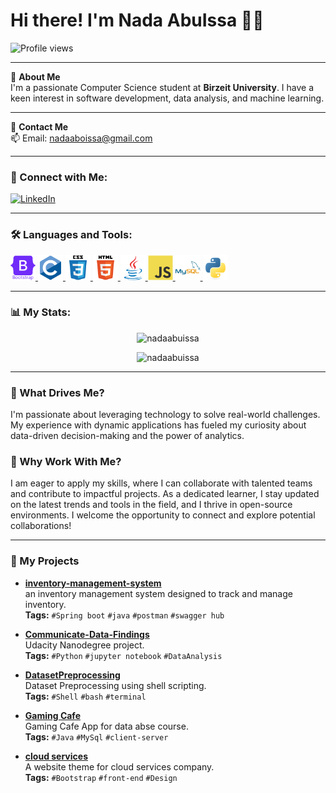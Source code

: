 #  Hi there! I'm Nada AbuIssa 👩‍💻

![Profile views](https://komarev.com/ghpvc/?username=nadaabuissa&label=Profile%20views&color=0e75b6&style=flat)

---

🌟 **About Me**  
I'm a passionate Computer Science student at **Birzeit University**. I have a keen interest in software development, data analysis, and machine learning.

---

💌 **Contact Me**  
📫 Email: [nadaaboissa@gmail.com](mailto:nadaaboissa@gmail.com)

---

### 🤝 Connect with Me:
[![LinkedIn](https://img.shields.io/badge/LinkedIn-0077B5?style=flat&logo=linkedin&logoColor=white)](https://www.linkedin.com/in/nada-abuissa-9507bb236/)

---

### 🛠️ Languages and Tools:
<p>
<a href="https://getbootstrap.com" target="_blank" rel="noreferrer"> <img src="https://raw.githubusercontent.com/devicons/devicon/master/icons/bootstrap/bootstrap-plain-wordmark.svg" alt="bootstrap" width="40" height="40"/> </a>
<a href="https://www.cprogramming.com/" target="_blank" rel="noreferrer"> <img src="https://raw.githubusercontent.com/devicons/devicon/master/icons/c/c-original.svg" alt="c" width="40" height="40"/> </a>
<a href="https://www.w3schools.com/css/" target="_blank" rel="noreferrer"> <img src="https://raw.githubusercontent.com/devicons/devicon/master/icons/css3/css3-original-wordmark.svg" alt="css3" width="40" height="40"/> </a>
<a href="https://www.w3.org/html/" target="_blank" rel="noreferrer"> <img src="https://raw.githubusercontent.com/devicons/devicon/master/icons/html5/html5-original-wordmark.svg" alt="html5" width="40" height="40"/> </a>
<a href="https://www.java.com" target="_blank" rel="noreferrer"> <img src="https://raw.githubusercontent.com/devicons/devicon/master/icons/java/java-original.svg" alt="java" width="40" height="40"/> </a>
<a href="https://developer.mozilla.org/en-US/docs/Web/JavaScript" target="_blank" rel="noreferrer"> <img src="https://raw.githubusercontent.com/devicons/devicon/master/icons/javascript/javascript-original.svg" alt="javascript" width="40" height="40"/> </a>
<a href="https://www.mysql.com/" target="_blank" rel="noreferrer"> <img src="https://raw.githubusercontent.com/devicons/devicon/master/icons/mysql/mysql-original-wordmark.svg" alt="mysql" width="40" height="40"/> </a>
<a href="https://www.python.org" target="_blank" rel="noreferrer"> <img src="https://raw.githubusercontent.com/devicons/devicon/master/icons/python/python-original.svg" alt="python" width="40" height="40"/> </a>
</p>

---

### 📊 My Stats:
<p align="center">
<img src="https://github-readme-stats.vercel.app/api?username=nadaabuissa&show_icons=true&theme=radical" alt="nadaabuissa" />
</p>

<p align="center">
<img src="https://github-readme-streak-stats.herokuapp.com/?user=nadaabuissa&theme=radical" alt="nadaabuissa" />
</p>

---

### 💖 What Drives Me?
I'm passionate about leveraging technology to solve real-world challenges. My experience with dynamic applications has fueled my curiosity about data-driven decision-making and the power of analytics.

### 🤗 Why Work With Me?
I am eager to apply my skills, where I can collaborate with talented teams and contribute to impactful projects. As a dedicated learner, I stay updated on the latest trends and tools in the field, and I thrive in open-source environments. I welcome the opportunity to connect and explore potential collaborations!

---
### 🌟 My Projects

- **[inventory-management-system](https://github.com/NadaAbuIssa/inventory-management-system)**  
  an inventory management system designed to track and manage inventory.  
  **Tags:** `#Spring boot` `#java` `#postman` `#swagger hub`

- **[Communicate-Data-Findings](https://github.com/NadaAbuIssa/Communicate-Data-Findings)**  
  Udacity Nanodegree project.  
  **Tags:** `#Python` `#jupyter notebook` `#DataAnalysis`

- **[DatasetPreprocessing](https://github.com/NadaAbuIssa/DatasetPreprocessing)**  
  Dataset Preprocessing using shell scripting.  
  **Tags:** `#Shell` `#bash` `#terminal`

- **[Gaming Cafe](https://github.com/NadaAbuIssa/Data-Base-Project)**  
  Gaming Cafe App for data abse course.  
  **Tags:** `#Java` `#MySql` `#client-server`

- **[cloud services](https://github.com/NadaAbuIssa/Second-Task)**  
  A website theme for cloud services company.  
  **Tags:** `#Bootstrap` `#front-end` `#Design`
